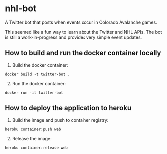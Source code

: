 # nhl-bot
A Twitter bot that posts when events occur in Colorado Avalanche games.

This seemed like a fun way to learn about the Twitter and NHL APIs. The bot is still a work-in-progress and provides very simple event updates.

## How to build and run the docker container locally

1. Build the docker container:
```
docker build -t twitter-bot .
```

2. Run the docker container:
```
docker run -it twitter-bot
```

## How to deploy the application to heroku

1. Build the image and push to container registry:
```
heroku container:push web
```

2. Release the image:
```
heroku container:release web
```
